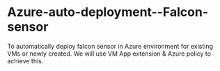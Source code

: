 # Azure-auto-deployment--Falcon-sensor
To automatically deploy falcon sensor in Azure environment for existing VMs or newly created. We will use VM App extension &amp; Azure policy to achieve this.
